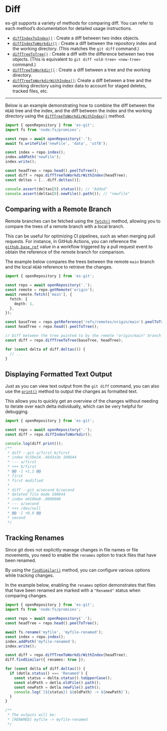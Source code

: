 # Diff

es-git supports a variety of methods for comparing diff. You can refer to each method’s documentation for detailed usage instructions.

- [`diffIndexToIndex()`](../reference/Repository/Methods/diffIndexToIndex.md) : Create a diff between two index objects.
- [`diffIndexToWorkdir()`](../reference/Repository/Methods/diffIndexToWorkdir.md) : Create a diff between the repository index and the working directory. (This matches the `git diff` command.)
- [`diffTreeToTree()`](../reference/Repository/Methods/diffTreeToTree.md) : Create a diff with the difference between two tree objects. (This is equivalent to `git diff <old-tree> <new-tree>` command.)
- [`diffTreeToWorkdir()`](../reference/Repository/Methods/diffTreeToWorkdir.md) : Create a diff between a tree and the working directory.
- [`diffTreeToWorkdirWithIndex()`](../reference/Repository/Methods/diffTreeToWorkdirWithIndex.md): Create a diff between a tree and the working directory using index data to account for staged deletes, tracked files, etc.

---

Below is an example demonstrating how to combine the diff between the `HEAD` tree and the index, and the diff between the index and the working directory using the [`diffTreeToWorkdirWithIndex()`](../reference/repository/Methods/diffTreeToWorkdirWithIndex.md) method.

```ts
import { openRepository } from 'es-git';
import fs from 'node:fs/promises';

const repo = await openRepository('.');
await fs.writeFile('newFile', 'data', 'utf8');

const index = repo.index();
index.addPath('newFile');
index.write();

const headTree = repo.head().peelToTree();
const diff = repo.diffTreeToWorkdirWithIndex(headTree);
const deltas = [...diff.deltas()];

console.assert(deltas[0].status()); // "Added"
console.assert(deltas[0].newFile().path()); // "newfile"
```

## Comparing with a Remote Branch

Remote branches can be fetched using the [`fetch()`](../reference/Remote/Methods/fetch.md) method, allowing you to compare the trees of a remote branch with a local branch.

This can be useful for optimizing CI pipelines, such as when merging pull requests. For instance, in GitHub Actions, you can reference the [`github.base_ref`](https://docs.github.com/actions/using-workflows/workflow-syntax-for-github-actions#github-context) value in a workflow triggered by a pull request event to obtain the reference of the remote branch for comparison.

The example below compares the trees between the remote `main` branch and the local `HEAD` reference to retrieve the changes.

```ts
import { openRepository } from 'es-git';

const repo = await openRepository('.');
const remote = repo.getRemote('origin');
await remote.fetch(['main'], {
  fetch: {
    depth: 1,
  },
});

const baseTree = repo.getReference('refs/remotes/origin/main').peelToTree();
const headTree = repo.head().peelToTree();

// Diff between the tree pointed to by the remote "origin/main" branch and the tree pointed to by the local "HEAD".
const diff = repo.diffTreeToTree(baseTree, headTree);

for (const delta of diff.deltas()) {
  // ...
}
```

## Displaying Formatted Text Output

Just as you can view text output from the `git diff` command, you can also use the [`print()`](../reference/Diff/Methods/print.md) method to output the changes as formatted text.

This allows you to quickly get an overview of the changes without needing to iterate over each delta individually, which can be very helpful for debugging.

```ts
import { openRepository } from 'es-git';

const repo = await openRepository('.');
const diff = repo.diffIndexToWorkdir();

console.log(diff.print());
/**
 * diff --git a/first b/first
 * index 9c59e24..46d3a3e 100644
 * --- a/first
 * +++ b/first
 * @@ -1 +1,2 @@
 * first
 * first modified
 *
 * diff --git a/second b/second
 * deleted file mode 100644
 * index e019be0..0000000
 * --- a/second
 * +++ /dev/null
 * @@ -1 +0,0 @@
 * second
 */
```

## Tracking Renames

Since git does not explicitly manage changes in file names or file movements, you need to enable the `renames` option to track files that have been renamed.

By using the [`findSimilar()`](../reference/Diff/Methods/findSimilar.md) method, you can configure various options while tracking changes.

In the example below, enabling the `renames` option demonstrates that files that have been renamed are marked with a `"Renamed"` status when comparing changes.

```ts
import { openRepository } from 'es-git';
import fs from 'node:fs/promises';

const repo = await openRepository('.');
const headTree = repo.head().peelToTree();

await fs.rename('myfile', 'myfile-renamed');
const index = repo.index();
index.addPath('myfile-renamed');
index.write();

const diff = repo.diffTreeToWorkdirWithIndex(headTree);
diff.findSimilar({ renames: true });

for (const delta of diff.deltas()) {
  if (detla.status() === 'Renamed') {
    const status = delta.status().toUpperCase();
    const oldPath = detla.oldFile().path();
    const newPath = detla.newFile().path();
    console.log(`[${status}] ${oldPath} -> ${newPath}`);
  }
}

/**
 * The outputs will be:
 * [RENAMED] myfile -> myfile-renamed
 */
```
